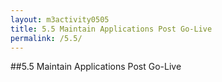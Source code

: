 ```yaml
---
layout: m3activity0505
title: 5.5 Maintain Applications Post Go-Live
permalink: /5.5/
---
```

##5.5 Maintain Applications Post Go-Live
